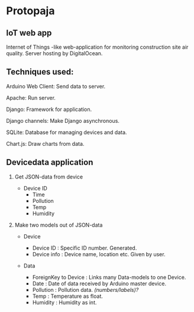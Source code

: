# Protopaja
## IoT web app
Internet of Things -like web-application for monitoring construction site air quality. Server hosting by DigitalOcean.

## Techniques used:
Arduino Web Client: Send data to server.

Apache: Run server.

Django: Framework for application.

Django channels: Make Django asynchronous.

SQLite: Database for managing devices and data.

Chart.js: Draw charts from data.

## Devicedata application
1. Get JSON-data from device
	- Device ID
		- Time
		- Pollution
		- Temp
		- Humidity

2. Make two models out of JSON-data
	- Device
		- Device ID : Specific ID number. Generated.
		- Device info : Device name, location etc. Given by user.

	- Data
		- ForeignKey to Device : Links many Data-models to one Device.
		- Date : Date of data received by Arduino master device. 
		- Pollution : Pollution data. _(numbers/labels)?_
		- Temp : Temperature as float.
		- Humidity : Humidity as int.